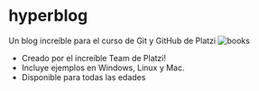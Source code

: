 # hyperblog
Un blog increíble para el curso de Git y GitHub de Platzi
![books](https://user-images.githubusercontent.com/51065139/59141014-56aa0600-896b-11e9-847e-e733953fafdb.jpg)
* Creado por el increíble Team de Platzi!
* Incluye ejemplos en Windows, Linux y Mac.
* Disponible para todas las edades
